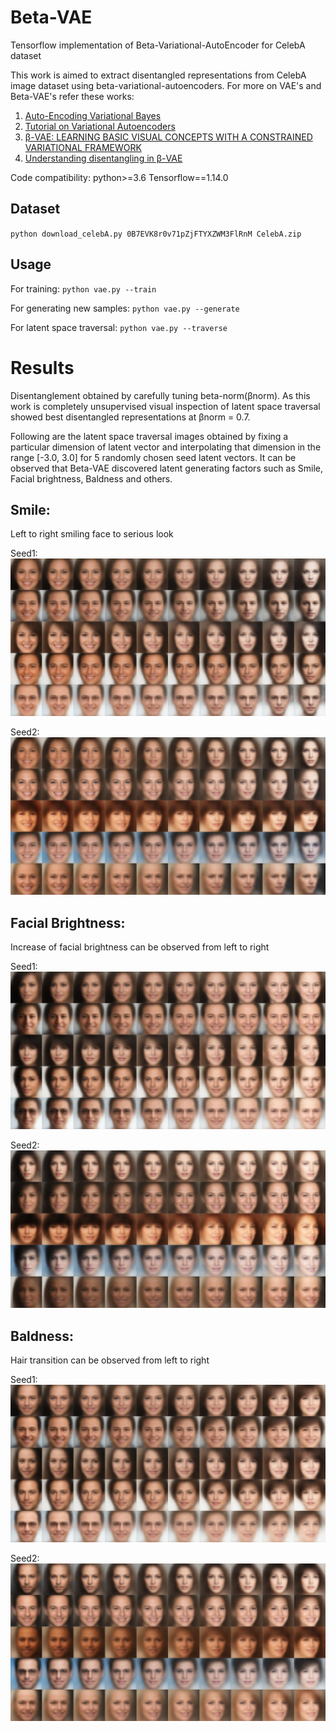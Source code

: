 # Beta-VAE
Tensorflow implementation of Beta-Variational-AutoEncoder for CelebA dataset

This work is aimed to extract disentangled representations from CelebA image dataset using beta-variational-autoencoders.
For more on VAE's and Beta-VAE's refer these works:

1. [Auto-Encoding Variational Bayes](https://arxiv.org/pdf/1312.6114.pdf)
2. [Tutorial on Variational Autoencoders](https://arxiv.org/pdf/1606.05908.pdf)
3. [β-VAE: LEARNING BASIC VISUAL CONCEPTS WITH A CONSTRAINED VARIATIONAL FRAMEWORK](https://openreview.net/pdf?id=Sy2fzU9gl)
4. [Understanding disentangling in β-VAE](https://arxiv.org/pdf/1804.03599.pdf)

Code compatibility:
python>=3.6
Tensorflow==1.14.0

## Dataset

`python download_celebA.py 0B7EVK8r0v71pZjFTYXZWM3FlRnM CelebA.zip`

## Usage

For training:
`python vae.py --train`

For generating new samples:
`python vae.py --generate`

For latent space traversal:
`python vae.py --traverse`

# Results

Disentanglement obtained by carefully tuning beta-norm(βnorm). As this work is completely unsupervised visual inspection of latent space traversal showed best disentangled representations at βnorm = 0.7.

Following are the latent space traversal images obtained by fixing a particular dimension of latent vector and interpolating that dimension in the range [-3.0, 3.0]  for 5 randomly chosen seed latent vectors. It can be observed that Beta-VAE discovered latent generating factors such as Smile, Facial brightness, Baldness and others.

## Smile:
Left to right smiling face to serious look

Seed1:
![smile-seed1](results/traverse_latentdim4_seed1.jpg)

Seed2:
![smile-seed2](results/traverse_latentdim4_seed2.jpg)

## Facial Brightness:
Increase of facial brightness can be observed from left to right

Seed1:
![brightness-seed1](results/traverse_latentdim1_seed1.jpg)

Seed2:
![brightness-seed2](results/traverse_latentdim1_seed2.jpg)

## Baldness:
Hair transition can be observed from left to right

Seed1:
![baldness-seed1](results/traverse_latentdim24_seed1.jpg)

Seed2:
![baldness-seed2](results/traverse_latentdim24_seed2.jpg)
